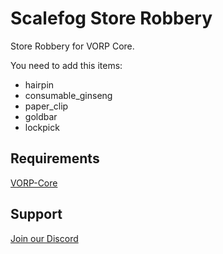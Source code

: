 # Scalefog Store Robbery

Store Robbery for VORP Core. 

You need to add this items:

- hairpin
- consumable_ginseng
- paper_clip
- goldbar
- lockpick

## Requirements
[VORP-Core](https://github.com/VORPCORE/VORP-Core/releases)

## Support

[Join our Discord](https://scalefog.com/discord)
